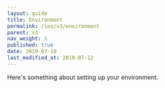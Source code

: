 ```yaml
---
layout: guide
title: Environment
permalink: /ios/v3/environment
parent: v3
nav_weight: 1
published: true
date: 2019-07-10
last_modified_at: 2019-07-12
---
```


Here's something about setting up your environment.

